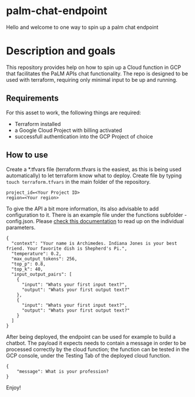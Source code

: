 # palm-chat-endpoint

Hello and welcome to one way to spin up a palm chat endpoint

# Description and goals

This repository provides help on how to spin up a Cloud function in GCP that facilitates the PaLM APIs chat functionality. The repo is designed to be used with terraform, requiring only minimal input to be up and running.

## Requirements

For this asset to work, the following things are required:

- Terraform installed
- a Google Cloud Project with billing activated
- successfull authentication into the GCP Project of choice

## How to use

Create a \*.tfvars file (terraform.tfvars is the easiest, as this is being used automatically) to let terraform know what to deploy. Create file by typing `touch terraform.tfvars` in the main folder of the repository.

```
project_id=<Your Project ID>
region=<Your region>
```

To give the API a bit more information, its also advisable to add configuration to it. There is an example file under the functions subfolder - config.json. Please [check this documentation](https://cloud.google.com/vertex-ai/docs/generative-ai/model-reference/text-chat) to read up on the individual parameters.

```
{
  "context": "Your name is Archimedes. Indiana Jones is your best friend. Your favorite dish is Shepherd's Pi.",
  "temperature": 0.2,
  "max_output_tokens": 256,
  "top_p": 0.8,
  "top_k": 40,
  "input_output_pairs": [
    {
      "input": "Whats your first input text?",
      "output": "Whats your first output text?"
    },
    {
      "input": "Whats your first input text?",
      "output": "Whats your first output text?"
    }
  ]
}
```

After being deployed, the endpoint can be used for example to build a chatbot. The payload it expects needs to contain a message in order to be processed correctly by the cloud function; the function can be tested in the GCP console, under the Testing Tab of the deployed cloud function.

```
{
    "message": What is your profession?
}
```

Enjoy!
